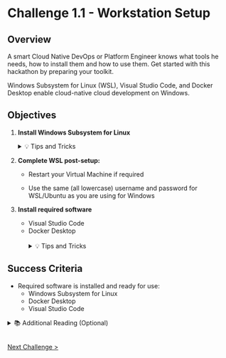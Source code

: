 # Challenge 1.1 - Workstation Setup

## Overview

A smart Cloud Native DevOps or Platform Engineer knows what tools he needs, how to install them and how to use them. Get started with this hackathon by preparing your toolkit.

Windows Subsystem for Linux (WSL), Visual Studio Code, and Docker Desktop enable cloud-native cloud development on Windows.

## Objectives

1.  **Install Windows Subsystem for Linux**

    <details>
    <summary>💡 Tips and Tricks</summary>
    <ul>
    <li>With the latest version of Windows 11, you can install Windows Subsystem for Linux with a single command <code>wsl --install</code>
    </li>
    </ul>
    </details>

2.  **Complete WSL post-setup:**

    - Restart your Virtual Machine if required

    - Use the same (all lowercase) username and password for WSL/Ubuntu as you are using for Windows

3.  **Install required software**

    - Visual Studio Code
    - Docker Desktop
    <br />
    <ul>
    <details>
    <summary>💡 Tips and Tricks</summary>
    <ul>
    <li>You can install apps on Windows 11 with winget using a single command<br/>
    <code>winget install --id=Microsoft.VisualStudioCode --accept-source-agreements</code><br/><code>winget install --id=Docker.DockerDesktop --accept-source-agreements</code></a>
    </li>
    <li>⚠️ Make sure you log out and log back in after installing Docker Desktop</li>
    </ul>
    </details>
    </ul>

## Success Criteria

- Required software is installed and ready for use:
  - Windows Subsystem for Linux
  - Docker Desktop
  - Visual Studio Code

<details>
<summary>📚 Additional Reading (Optional)</summary>
<ul>
<li><a href="https://learn.microsoft.com/windows/wsl/about">What is the Windows Subsystem for Linux?</a></li>
<li><a href="https://docs.docker.com/desktop/">Overview of Docker Desktop</a></li>
<li><a href="https://learn.microsoft.com/windows/package-manager/">Windows Package Manager</a></li>
</ul>
</details>
<br />

[Next Challenge >](../1.2/readme.md)
